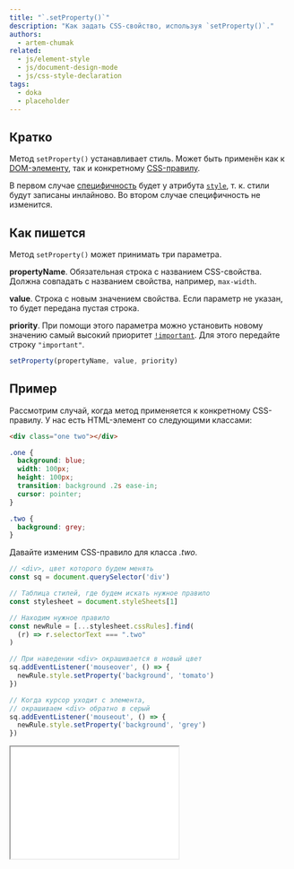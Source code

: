 ```yaml
---
title: "`.setProperty()`"
description: "Как задать CSS-свойство, используя `setProperty()`."
authors:
  - artem-chumak
related:
  - js/element-style
  - js/document-design-mode
  - js/css-style-declaration
tags:
  - doka
  - placeholder
---
```


## Кратко

Метод `setProperty()` устанавливает стиль. Может быть применён как к [DOM-элементу](/js/dom/), так и конкретному [CSS-правилу](/css/css-rule/).

В первом случае [специфичность](/css/specificity/) будет у атрибута [`style`](/js/element-style/), т. к. стили будут записаны инлайново. Во втором случае специфичность не изменится.

## Как пишется

Метод `setProperty()` может принимать три параметра.

**propertyName**. Обязательная строка с названием CSS-свойства. Должна совпадать с названием свойства, например, `max-width`.

**value**. Строка с новым значением свойства. Если параметр не указан, то будет передана пустая строка.

**priority**. При помощи этого параметра можно установить новому значению самый высокий приоритет [`!important`](/css/important/). Для этого передайте строку `"important"`.

```js
setProperty(propertyName, value, priority)
```

## Пример

Рассмотрим случай, когда метод применяется к конкретному CSS-правилу. У нас есть HTML-элемент со следующими классами:

```html
<div class="one two"></div>
```

```css
.one {
  background: blue;
  width: 100px;
  height: 100px;
  transition: background .2s ease-in;
  cursor: pointer;
}

.two {
  background: grey;
}
```

Давайте изменим CSS-правило для класса _.two_.

```js
// <div>, цвет которого будем менять
const sq = document.querySelector('div')

// Таблица стилей, где будем искать нужное правило
const stylesheet = document.styleSheets[1]

// Находим нужное правило
const newRule = [...stylesheet.cssRules].find(
  (r) => r.selectorText === ".two"
)

// При наведении <div> окрашивается в новый цвет
sq.addEventListener('mouseover', () => {
  newRule.style.setProperty('background', 'tomato')
})

// Когда курсор уходит с элемента,
// окрашиваем <div> обратно в серый
sq.addEventListener('mouseout', () => {
  newRule.style.setProperty('background', 'grey')
})
```

<iframe title="Использование setProperty() для изменения стилей" src="demos/example/" height="200"></iframe>
